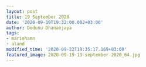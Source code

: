 ```yaml
---
layout: post
title: 19 September 2020
date: '2020-09-19T19:32:00.002+03:00'
author: Dedunu Dhananjaya
tags:
- mariehamn
- aland
modified_time: '2020-09-22T19:35:17.169+03:00'
featured_image: 2020-09-19-19-september-2020_64.jpg
---
```

